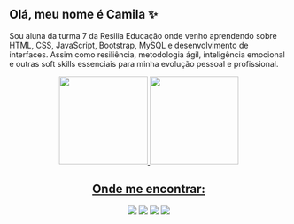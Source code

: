 ## Olá, meu nome é Camila ✨

Sou aluna da turma 7 da Resilia Educação onde venho aprendendo sobre HTML, CSS, JavaScript, Bootstrap, MySQL e desenvolvimento de interfaces. Assim como resiliência, metodologia ágil, inteligência emocional e outras soft skills essenciais para minha evolução pessoal e profissional.


<div align="center">
  <a href="https://github.com/cafrangel">
  <img height="160em" src="https://github-readme-stats.vercel.app/api?username=cafrangel&show_icons=true&hide_border=true&bg_color=004C8E&icon_color=E05D2A&text_color=FFFFFF&title_color=FFFFFF&include_all_commits=true&count_private=true"/>
  <img height="160em" src="https://github-readme-stats.vercel.app/api/top-langs/?username=cafrangel&layout=compact&hide_border=true&bg_color=004C8E&title_color=FFFFFF&text_color=FFFFFF&langs_count=7&"/>
</div>
  
  <h2 align="center"> Onde me encontrar: </h2>
  
  <div align="center">
    <a href="https://www.linkedin.com/in/cafrangel/"><img src="https://img.shields.io/badge/LinkedIn-0077B5?style=for-the-badge&logo=linkedin&logoColor=white"></a>
    <a href="https://www.behance.net/camilarangel1"><img src="https://img.shields.io/badge/-Behance-blue?style=for-the-badge&logo=behance&logoColor=white"></a>
  <a href="https://www.instagram.com/camilarangel.dsgn/"><img src="https://img.shields.io/badge/Instagram-E4405F?style=for-the-badge&logo=instagram&logoColor=white"></a>
   <a href="https://www.codewars.com/users/cafrangel"><img src="https://img.shields.io/badge/Codewars-B1361E?style=for-the-badge&logo=Codewars&logoColor=white"></a>
  </div>

